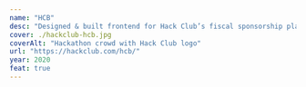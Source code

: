 ```yaml
---
name: "HCB"
desc: "Designed & built frontend for Hack Club’s fiscal sponsorship platform, now with $30M+ transacted."
cover: ./hackclub-hcb.jpg
coverAlt: "Hackathon crowd with Hack Club logo"
url: "https://hackclub.com/hcb/"
year: 2020
feat: true
---
```

